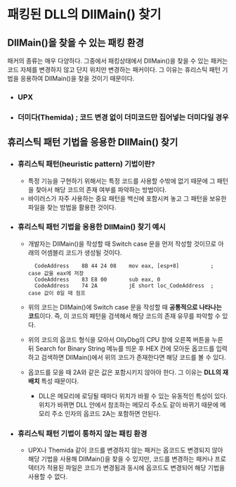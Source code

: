 # 패킹된 DLL의 DllMain() 찾기

## DllMain()을 찾을 수 있는 패킹 환경

패커의 종류는 매우 다양하다. 그중에서 패킹상태에서 DllMain()을 찾을 수 있는 패커는 코드 자체를 변경하지 않고 단지 위치만 변경하는 패커이다. 그 이유는 휴리스틱 패턴 기법을 응용하여 DllMain()을 찾을 것이기 때문이다.

- ### UPX
- ### 더미다(Themida) ; 코드 변경 없이 더미코드만 집어넣는 더미다일 경우
 
## 휴리스틱 패턴 기법을 응용한 DllMain() 찾기

- ### 휴리스틱 패턴(heuristic pattern) 기법이란?
  - 특정 기능을 구현하기 위해서는 특정 코드를 사용할 수밖에 없기 때문에 그 패턴을 찾아서 해당 코드의 존재 여부를 파악하는 방법이다.
  - 바이러스가 자주 사용하는 중요 패턴을 백신에 포함시켜 놓고 그 패턴을 보유한 파일을 찾는 방법을 활용한 것이다.

- ### 휴리스틱 패턴 기법을 응용한 DllMain() 찾기 예시

    - 개발자는 DllMain()을 작성할 때 Switch case 문을 먼저 작성할 것이므로 아래의 어셈블리 코드가 생성될 것이다.

            CodeAddress    8B 44 24 08    mov eax, [esp+8]          ; case 값을 eax에 저장
            CodeAddress    83 E8 00       sub eax, 0
            CodeAddress    74 2A          jE short loc_CodeAddress  ; case 값이 0일 때 점프

    - 위의 코드는 DllMain()에 Switch case 문을 작성할 때 **공통적으로 나타나는 코드**이다. 즉, 이 코드의 패턴을 검색해서 해당 코드의 존재 유무를 파악할 수 있다.
    - 위의 코드의 옵코드 형식을 모아서 OllyDbg의 CPU 창에 오른쪽 버튼을 누른 뒤 Search for Binary String 메뉴를 띄운 후 HEX 칸에 모아둔 옵코드를 입력하고 검색하면 DllMain()에서 위의 코드가 존재한다면 해당 코드를 볼 수 있다.
    - 옵코드를 모을 때 2A와 같은 값은 포함시키지 않아야 한다. 그 이유는 **DLL의 재배치** 특성 때문이다. 
      - DLL은 메모리에 로딩될 때마다 위치가 바뀔 수 있는 유동적인 특성이 있다. 위치가 바뀌면 DLL 안에서 참조하는 메모리 주소도 같이 바뀌기 때문에 메모리 주소 인자의 옵코드 2A는 포함하면 안된다.
- ### 휴리스틱 패턴 기법이 통하지 않는 패킹 환경
  - UPX나 Themida 같이 코드를 변경하지 않는 패커는 옵코드도 변경되지 않아 해당 기법을 사용해 DllMain()을 찾을 수 있지만, 코드를 변경하는 패커나 프로덱터가 적용된 파일은 코드가 변경됨과 동시에 옵코드도 변경되어 해당 기법을 사용할 수 없다. 